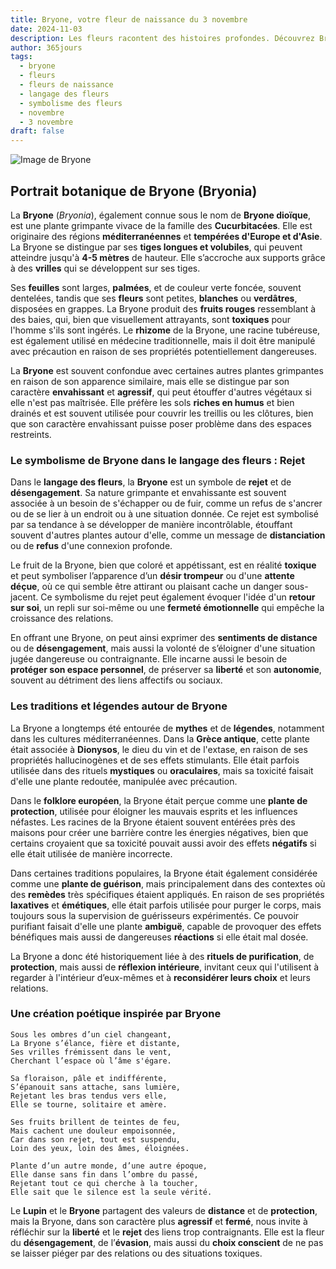 ```yaml
---
title: Bryone, votre fleur de naissance du 3 novembre
date: 2024-11-03
description: Les fleurs racontent des histoires profondes. Découvrez Bryone, votre fleur de naissance du 3 novembre, ses symboles et récits fascinants. Plongez dans sa signification et son langage unique dans l'art floral.
author: 365jours
tags:
  - bryone
  - fleurs
  - fleurs de naissance
  - langage des fleurs
  - symbolisme des fleurs
  - novembre
  - 3 novembre
draft: false
---
```



![Image de Bryone](https://cdn.pixabay.com/photo/2022/05/13/10/21/bryonia-7193340_640.jpg#center)


## Portrait botanique de Bryone (Bryonia)

La **Bryone** (_Bryonia_), également connue sous le nom de **Bryone dioïque**, est une plante grimpante vivace de la famille des **Cucurbitacées**. Elle est originaire des régions **méditerranéennes** et **tempérées d'Europe et d'Asie**. La Bryone se distingue par ses **tiges longues et volubiles**, qui peuvent atteindre jusqu'à **4-5 mètres** de hauteur. Elle s’accroche aux supports grâce à des **vrilles** qui se développent sur ses tiges.

Ses **feuilles** sont larges, **palmées**, et de couleur verte foncée, souvent dentelées, tandis que ses **fleurs** sont petites, **blanches** ou **verdâtres**, disposées en grappes. La Bryone produit des **fruits rouges** ressemblant à des baies, qui, bien que visuellement attrayants, sont **toxiques** pour l'homme s'ils sont ingérés. Le **rhizome** de la Bryone, une racine tubéreuse, est également utilisé en médecine traditionnelle, mais il doit être manipulé avec précaution en raison de ses propriétés potentiellement dangereuses.

La **Bryone** est souvent confondue avec certaines autres plantes grimpantes en raison de son apparence similaire, mais elle se distingue par son caractère **envahissant** et **agressif**, qui peut étouffer d'autres végétaux si elle n'est pas maîtrisée. Elle préfère les sols **riches en humus** et bien drainés et est souvent utilisée pour couvrir les treillis ou les clôtures, bien que son caractère envahissant puisse poser problème dans des espaces restreints.

### Le symbolisme de Bryone dans le langage des fleurs : Rejet

Dans le **langage des fleurs**, la **Bryone** est un symbole de **rejet** et de **désengagement**. Sa nature grimpante et envahissante est souvent associée à un besoin de s'échapper ou de fuir, comme un refus de s'ancrer ou de se lier à un endroit ou à une situation donnée. Ce rejet est symbolisé par sa tendance à se développer de manière incontrôlable, étouffant souvent d'autres plantes autour d'elle, comme un message de **distanciation** ou de **refus** d'une connexion profonde.

Le fruit de la Bryone, bien que coloré et appétissant, est en réalité **toxique** et peut symboliser l’apparence d’un **désir trompeur** ou d'une **attente déçue**, où ce qui semble être attirant ou plaisant cache un danger sous-jacent. Ce symbolisme du rejet peut également évoquer l'idée d'un **retour sur soi**, un repli sur soi-même ou une **fermeté émotionnelle** qui empêche la croissance des relations.

En offrant une Bryone, on peut ainsi exprimer des **sentiments de distance** ou de **désengagement**, mais aussi la volonté de s’éloigner d'une situation jugée dangereuse ou contraignante. Elle incarne aussi le besoin de **protéger son espace personnel**, de préserver sa **liberté** et son **autonomie**, souvent au détriment des liens affectifs ou sociaux.

### Les traditions et légendes autour de Bryone

La Bryone a longtemps été entourée de **mythes** et de **légendes**, notamment dans les cultures méditerranéennes. Dans la **Grèce antique**, cette plante était associée à **Dionysos**, le dieu du vin et de l'extase, en raison de ses propriétés hallucinogènes et de ses effets stimulants. Elle était parfois utilisée dans des rituels **mystiques** ou **oraculaires**, mais sa toxicité faisait d'elle une plante redoutée, manipulée avec précaution.

Dans le **folklore européen**, la Bryone était perçue comme une **plante de protection**, utilisée pour éloigner les mauvais esprits et les influences néfastes. Les racines de la Bryone étaient souvent entérées près des maisons pour créer une barrière contre les énergies négatives, bien que certains croyaient que sa toxicité pouvait aussi avoir des effets **négatifs** si elle était utilisée de manière incorrecte.

Dans certaines traditions populaires, la Bryone était également considérée comme une **plante de guérison**, mais principalement dans des contextes où des **remèdes** très spécifiques étaient appliqués. En raison de ses propriétés **laxatives** et **émétiques**, elle était parfois utilisée pour purger le corps, mais toujours sous la supervision de guérisseurs expérimentés. Ce pouvoir purifiant faisait d'elle une plante **ambiguë**, capable de provoquer des effets bénéfiques mais aussi de dangereuses **réactions** si elle était mal dosée.

La Bryone a donc été historiquement liée à des **rituels de purification**, de **protection**, mais aussi de **réflexion intérieure**, invitant ceux qui l'utilisent à regarder à l'intérieur d’eux-mêmes et à **reconsidérer leurs choix** et leurs relations.

### Une création poétique inspirée par Bryone

```
Sous les ombres d’un ciel changeant,
La Bryone s’élance, fière et distante,
Ses vrilles frémissent dans le vent,
Cherchant l’espace où l’âme s'égare.

Sa floraison, pâle et indifférente,
S’épanouit sans attache, sans lumière,
Rejetant les bras tendus vers elle,
Elle se tourne, solitaire et amère.

Ses fruits brillent de teintes de feu,
Mais cachent une douleur empoisonnée,
Car dans son rejet, tout est suspendu,
Loin des yeux, loin des âmes, éloignées.

Plante d’un autre monde, d’une autre époque,
Elle danse sans fin dans l’ombre du passé,
Rejetant tout ce qui cherche à la toucher,
Elle sait que le silence est la seule vérité.
```

Le **Lupin** et le **Bryone** partagent des valeurs de **distance** et de **protection**, mais la Bryone, dans son caractère plus **agressif** et **fermé**, nous invite à réfléchir sur la **liberté** et le **rejet** des liens trop contraignants. Elle est la fleur du **désengagement**, de l’**évasion**, mais aussi du **choix conscient** de ne pas se laisser piéger par des relations ou des situations toxiques.


